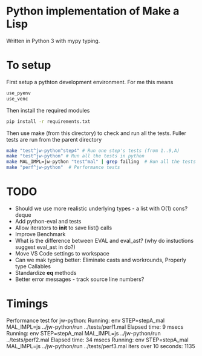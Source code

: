 # Python implementation of Make a Lisp

Written in Python 3 with mypy typing.

# To setup

First setup a pythton development environment. For me this means

```sh
use_pyenv
use_venc
```

Then install the required modules

```sh
pip install -r requirements.txt
```

Then use make (from this directory) to check and run all the tests. Fuller tests are run from the parent
directory

```sh
make "test^jw-python^step4" # Run one step's tests (from 1..9,A)
make "test^jw-python" # Run all the tests in python
make MAL_IMPL=jw-python "test^mal" | grep failing  # Run all the tests in hosted mal
make "perf^jw-python"  # Performance tests
```

# TODO

* Should we use more realistic underlying types - a list with O(1) cons? deque
* Add python-eval and tests
* Allow iterators to __init__ to save list() calls
* Improve Benchmark
* What is the difference between EVAL and eval_ast? (why do instuctions suggest eval_ast in do?)
* Move VS Code settings to workspace
* Can we mak typing better: Eliminate casts and workrounds, Properly type Callables
* Standardize __eq__ methods
* Better error messages - track source line numbers?

# Timings

Performance test for jw-python:
Running: env STEP=stepA_mal MAL_IMPL=js ../jw-python/run ../tests/perf1.mal
Elapsed time: 9 msecs
Running: env STEP=stepA_mal MAL_IMPL=js ../jw-python/run ../tests/perf2.mal
Elapsed time: 34 msecs
Running: env STEP=stepA_mal MAL_IMPL=js ../jw-python/run ../tests/perf3.mal
iters over 10 seconds: 1135

